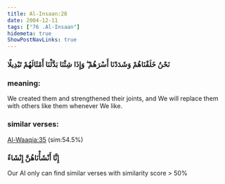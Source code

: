 ```yaml
---
title: Al-Insaan:28
date: 2004-12-11
tags: ["76 .Al-Insaan"]
hidemeta: true 
ShowPostNavLinks: true 
---
```

### نَحْنُ خَلَقْنَاهُمْ وَشَدَدْنَا أَسْرَهُمْ ۖ وَإِذَا شِئْنَا بَدَّلْنَا أَمْثَالَهُمْ تَبْدِيلًا
### meaning: 
We created them and strengthened their joints, and We will replace them with others like them whenever We like.
### similar verses: 

[Al-Waaqia:35](/56/35) (sim:54.5%)

### إِنَّا أَنْشَأْنَاهُنَّ إِنْشَاءً

Our AI only can find similar verses with similarity score > 50% 




